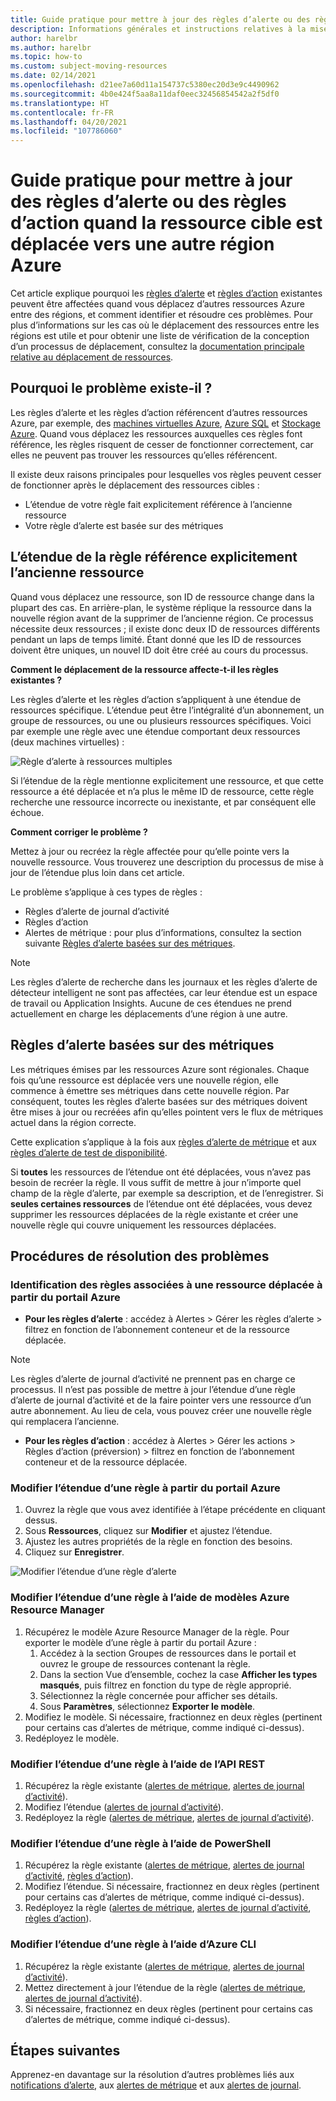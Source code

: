 ```yaml
---
title: Guide pratique pour mettre à jour des règles d’alerte ou des règles d’action quand la ressource cible est déplacée vers une autre région Azure
description: Informations générales et instructions relatives à la mise à jour des règles d’alerte ou des règles d’action quand la ressource cible est déplacée vers une autre région Azure.
author: harelbr
ms.author: harelbr
ms.topic: how-to
ms.custom: subject-moving-resources
ms.date: 02/14/2021
ms.openlocfilehash: d21ee7a60d11a154737c5380ec20d3e9c4490962
ms.sourcegitcommit: 4b0e424f5aa8a11daf0eec32456854542a2f5df0
ms.translationtype: HT
ms.contentlocale: fr-FR
ms.lasthandoff: 04/20/2021
ms.locfileid: "107786060"
---
```

# <a name="how-to-update-alert-rules-or-action-rules-when-their-target-resource-moves-to-a-different-azure-region"></a>Guide pratique pour mettre à jour des règles d’alerte ou des règles d’action quand la ressource cible est déplacée vers une autre région Azure

Cet article explique pourquoi les [règles d’alerte](./alerts-overview.md) et [règles d’action](./alerts-action-rules.md) existantes peuvent être affectées quand vous déplacez d’autres ressources Azure entre des régions, et comment identifier et résoudre ces problèmes. Pour plus d’informations sur les cas où le déplacement des ressources entre les régions est utile et pour obtenir une liste de vérification de la conception d’un processus de déplacement, consultez la [documentation principale relative au déplacement de ressources](../../azure-resource-manager/management/move-resources-overview.md).

## <a name="why-the-problem-exists"></a>Pourquoi le problème existe-il ?

Les règles d’alerte et les règles d’action référencent d’autres ressources Azure, par exemple, des [machines virtuelles Azure](../../site-recovery/azure-to-azure-tutorial-migrate.md), [Azure SQL](../../azure-sql/database/move-resources-across-regions.md) et [Stockage Azure](../../storage/common/storage-account-move.md). Quand vous déplacez les ressources auxquelles ces règles font référence, les règles risquent de cesser de fonctionner correctement, car elles ne peuvent pas trouver les ressources qu’elles référencent.

Il existe deux raisons principales pour lesquelles vos règles peuvent cesser de fonctionner après le déplacement des ressources cibles :

- L’étendue de votre règle fait explicitement référence à l’ancienne ressource
- Votre règle d’alerte est basée sur des métriques

## <a name="rule-scope-explicitly-refers-to-the-old-resource"></a>L’étendue de la règle référence explicitement l’ancienne ressource

Quand vous déplacez une ressource, son ID de ressource change dans la plupart des cas. En arrière-plan, le système réplique la ressource dans la nouvelle région avant de la supprimer de l’ancienne région. Ce processus nécessite deux ressources ; il existe donc deux ID de ressources différents pendant un laps de temps limité. Étant donné que les ID de ressources doivent être uniques, un nouvel ID doit être créé au cours du processus. 

**Comment le déplacement de la ressource affecte-t-il les règles existantes ?**

Les règles d’alerte et les règles d’action s’appliquent à une étendue de ressources spécifique. L’étendue peut être l’intégralité d’un abonnement, un groupe de ressources, ou une ou plusieurs ressources spécifiques.
Voici par exemple une règle avec une étendue comportant deux ressources (deux machines virtuelles) :

![Règle d’alerte à ressources multiples](media/alerts-resource-move/multi-resource-alert-rule.png)

Si l’étendue de la règle mentionne explicitement une ressource, et que cette ressource a été déplacée et n’a plus le même ID de ressource, cette règle recherche une ressource incorrecte ou inexistante, et par conséquent elle échoue.

**Comment corriger le problème ?**

Mettez à jour ou recréez la règle affectée pour qu’elle pointe vers la nouvelle ressource. Vous trouverez une description du processus de mise à jour de l’étendue plus loin dans cet article.

Le problème s’applique à ces types de règles :

- Règles d’alerte de journal d’activité
- Règles d’action
- Alertes de métrique : pour plus d’informations, consultez la section suivante [Règles d’alerte basées sur des métriques](#alert-rules-based-on-metrics).

> [!NOTE]
> Les règles d’alerte de recherche dans les journaux et les règles d’alerte de détecteur intelligent ne sont pas affectées, car leur étendue est un espace de travail ou Application Insights. Aucune de ces étendues ne prend actuellement en charge les déplacements d’une région à une autre.

## <a name="alert-rules-based-on-metrics"></a>Règles d’alerte basées sur des métriques

Les métriques émises par les ressources Azure sont régionales. Chaque fois qu’une ressource est déplacée vers une nouvelle région, elle commence à émettre ses métriques dans cette nouvelle région. Par conséquent, toutes les règles d’alerte basées sur des métriques doivent être mises à jour ou recréées afin qu’elles pointent vers le flux de métriques actuel dans la région correcte.

Cette explication s’applique à la fois aux [règles d’alerte de métrique](alerts-metric-overview.md) et aux [règles d’alerte de test de disponibilité](../app/monitor-web-app-availability.md).

Si **toutes** les ressources de l’étendue ont été déplacées, vous n’avez pas besoin de recréer la règle. Il vous suffit de mettre à jour n’importe quel champ de la règle d’alerte, par exemple sa description, et de l’enregistrer.
Si **seules certaines ressources** de l’étendue ont été déplacées, vous devez supprimer les ressources déplacées de la règle existante et créer une nouvelle règle qui couvre uniquement les ressources déplacées.

## <a name="procedures-to-fix-problems"></a>Procédures de résolution des problèmes

### <a name="identifying-rules-associated-with-a-moved-resource-from-the-azure-portal"></a>Identification des règles associées à une ressource déplacée à partir du portail Azure

- **Pour les règles d’alerte** : accédez à Alertes > Gérer les règles d’alerte > filtrez en fonction de l’abonnement conteneur et de la ressource déplacée.
> [!NOTE]
> Les règles d’alerte de journal d’activité ne prennent pas en charge ce processus. Il n’est pas possible de mettre à jour l’étendue d’une règle d’alerte de journal d’activité et de la faire pointer vers une ressource d’un autre abonnement. Au lieu de cela, vous pouvez créer une nouvelle règle qui remplacera l’ancienne.

- **Pour les règles d’action** : accédez à Alertes > Gérer les actions > Règles d’action (préversion) > filtrez en fonction de l’abonnement conteneur et de la ressource déplacée.

### <a name="change-scope-of-a-rule-from-the-azure-portal"></a>Modifier l’étendue d’une règle à partir du portail Azure

1. Ouvrez la règle que vous avez identifiée à l’étape précédente en cliquant dessus.
2. Sous **Ressources**, cliquez sur **Modifier** et ajustez l’étendue.
3. Ajustez les autres propriétés de la règle en fonction des besoins.
4. Cliquez sur **Enregistrer**.

![Modifier l’étendue d’une règle d’alerte](media/alerts-resource-move/change-alert-rule-scope.png)

### <a name="change-the-scope-of-a-rule-using-azure-resource-manager-templates"></a>Modifier l’étendue d’une règle à l’aide de modèles Azure Resource Manager

1. Récupérez le modèle Azure Resource Manager de la règle.   Pour exporter le modèle d’une règle à partir du portail Azure :
   1. Accédez à la section Groupes de ressources dans le portail et ouvrez le groupe de ressources contenant la règle.
   2. Dans la section Vue d’ensemble, cochez la case **Afficher les types masqués**, puis filtrez en fonction du type de règle approprié.
   3. Sélectionnez la règle concernée pour afficher ses détails.
   4. Sous **Paramètres**, sélectionnez **Exporter le modèle**.
2. Modifiez le modèle. Si nécessaire, fractionnez en deux règles (pertinent pour certains cas d’alertes de métrique, comme indiqué ci-dessus).
3. Redéployez le modèle.

### <a name="change-scope-of-a-rule-using-rest-api"></a>Modifier l’étendue d’une règle à l’aide de l’API REST

1. Récupérez la règle existante ([alertes de métrique](/rest/api/monitor/metricalerts/get), [alertes de journal d’activité](/rest/api/monitor/activitylogalerts/get)).
2. Modifiez l’étendue ([alertes de journal d’activité](/rest/api/monitor/activitylogalerts/update)).
3. Redéployez la règle ([alertes de métrique](/rest/api/monitor/metricalerts/createorupdate), [alertes de journal d’activité](/rest/api/monitor/activitylogalerts/createorupdate)).

### <a name="change-scope-of-a-rule-using-powershell"></a>Modifier l’étendue d’une règle à l’aide de PowerShell

1. Récupérez la règle existante ([alertes de métrique](/powershell/module/az.monitor/get-azmetricalertrulev2), [alertes de journal d’activité](/powershell/module/az.monitor/get-azactivitylogalert), [règles d’action](/powershell/module/az.alertsmanagement/get-azactionrule)).
2. Modifiez l’étendue. Si nécessaire, fractionnez en deux règles (pertinent pour certains cas d’alertes de métrique, comme indiqué ci-dessus).
3. Redéployez la règle ([alertes de métrique](/powershell/module/az.monitor/add-azmetricalertrulev2), [alertes de journal d’activité](/powershell/module/az.monitor/enable-azactivitylogalert), [règles d’action](/powershell/module/az.alertsmanagement/set-azactionrule)).

### <a name="change-the-scope-of-a-rule-using-azure-cli"></a>Modifier l’étendue d’une règle à l’aide d’Azure CLI

1.  Récupérez la règle existante ([alertes de métrique](/cli/azure/monitor/metrics/alert#az_monitor_metrics_alert_show), [alertes de journal d’activité](/cli/azure/monitor/activity-log/alert#az_monitor_activity_log-alert_list)).
2.  Mettez directement à jour l’étendue de la règle ([alertes de métrique](/cli/azure/monitor/metrics/alert#az_monitor_metrics_alert_update), [alertes de journal d’activité](/cli/azure/monitor/activity-log/alert/scope)).
3.  Si nécessaire, fractionnez en deux règles (pertinent pour certains cas d’alertes de métrique, comme indiqué ci-dessus).

## <a name="next-steps"></a>Étapes suivantes

Apprenez-en davantage sur la résolution d’autres problèmes liés aux [notifications d’alerte](alerts-troubleshoot.md), aux [alertes de métrique](alerts-troubleshoot-metric.md) et aux [alertes de journal](alerts-troubleshoot-log.md).